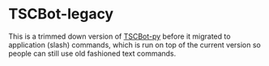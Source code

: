 # TSCBot-legacy
This is a trimmed down version of [TSCBot-py](https://github.com/TechSupportCentral/TSCBot-py) before it migrated to application (slash) commands, which is run on top of the current version so people can still use old fashioned text commands.

